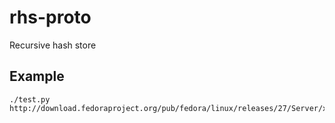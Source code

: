 # rhs-proto
Recursive hash store

## Example
```
./test.py http://download.fedoraproject.org/pub/fedora/linux/releases/27/Server/x86_64/os/
```
